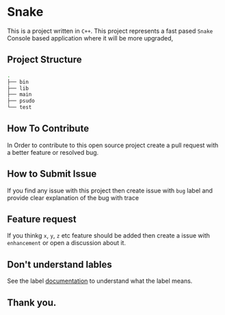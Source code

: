 # Snake

This is a project written in `C++`. This project represents a fast pased `Snake` Console based application where it will be more upgraded,

## Project Structure

```bash
.
├── bin
├── lib
├── main
├── psudo
└── test
```

## How To Contribute

In Order to contribute to this open source project create a pull request with a better feature or resolved bug.

## How to Submit Issue

If you find any issue with this project then create issue with `bug` label and provide clear explanation of the bug with trace

## Feature request

If you thinkg `x`, `y`, `z` etc feature should be added then create a issue with `enhancement` or open a discussion about it.

## Don't understand lables
See the label [documentation](./labels.md) to understand what the label means. 

## Thank you.

